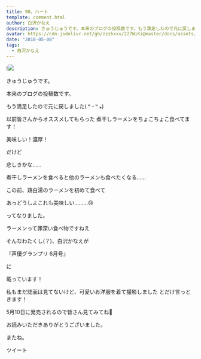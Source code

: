 ```yaml
---
title: 90。ハート
template: comment.html
author: 白沢かなえ
description: きゅうじゅうです。本来のブログの投稿数です。もう満足したので元に戻しました( ᵘ ᵕ ᵘ ⁎)以前皆さんからオススメしてもらった...
avatar: https://cdn.jsdelivr.net/gh/zzzhxxx/227WiKi@master/docs/assets/photo/avatar/kanae.jpg
date: "2018-05-08"
tags:
  - 白沢かなえ
---
```


!![](https://cdn.jsdelivr.net/gh/227WiKi/227WiKi-image@master/blog-image/kanae-2018-05-08_1.jpg)








きゅうじゅうです。






本来のブログの投稿数です。







もう満足したので元に戻しました( ᵘ ᵕ ᵘ ⁎)
















以前皆さんからオススメしてもらった
煮干しラーメンをちょこちょこ食べてます！




美味しい！濃厚！






だけど


悲しきかな……








煮干しラーメンを食べると他のラーメンも食べたくなる……







この前、鶏白湯のラーメンを初めて食べて




あっどうしよこれも美味しい………😢



ってなりました。









ラーメンって罪深い食べ物ですねえ














そんなわたくし(？)、白沢かなえが





『声優グランプリ 6月号』




に




載っています！







私もまだ誌面は見てないけど、可愛いお洋服を着て撮影しました とだけ言っときます！






5月10日に発売されるので皆さん見てみてね🌷















お読みいただきありがとうございました。

またね。


ツイート



